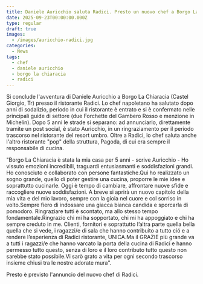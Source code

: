 ```yaml
---
title: Daniele Auricchio saluta Radici. Presto un nuovo chef a Borgo La Chiaracia
date: 2025-09-23T00:00:00.000Z
type: regular
draft: true
images:
  - /images/auricchio-radici.jpg
categories:
  - News
tags:
  - chef
  - daniele auricchio
  - borgo la chiaracia
  - radici
---
```


Si conclude l'avventura di Daniele Auricchio a Borgo La Chiaracia (Castel Giorgio, Tr) presso il ristorante Radici. Lo chef napoletano ha salutato dopo anni di sodalizio, periodo in cui il ristorante è entrato e si è confermato nelle principali guide di settore (due Forchette del Gambero Rosso e menzione in Michelin). Dopo 5 anni le strade si separano: ad annunciarlo, direttamente tramite un post social, è stato Auricchio, in un ringraziamento per il periodo trascorso nel ristorante del resort umbro. Oltre a Radici, lo chef saluta anche l'altro ristorante "pop" della struttura, Pagoda, di cui era sempre il responsabile di cucina.

"Borgo La Chiaracia è stata la mia casa per 5 anni - scrive Auricchio - Ho vissuto emozioni incredibili, traguardi entusiasmanti e soddisfazioni grandi. Ho conosciuto e collaborato con persone fantastiche.Qui ho realizzato un sogno grande, quello di poter gestire una cucina, proporre le mie idee e soprattutto cucinarle. Oggi è tempo di cambiare, affrontare nuove sfide e raccogliere nuove soddisfazioni. A breve si aprirà un nuovo capitolo della mia vita e del mio lavoro, sempre con la gioia nel cuore e col sorriso in volto.Sempre fiero di indossare una giacca bianca candida e sporcarla di pomodoro. Ringraziare tutti è scontato, ma allo stesso tempo fondamentale.Ringrazio chi mi ha sopportato, chi mi ha appoggiato e chi ha sempre creduto in me. Clienti, fornitori e soprattutto l’altra parte quella bella quella che si vede, i ragazzi/e di sala che hanno contribuito a tutto ció e a rendere l’esperienza di Radici ristorante, UNICA.Ma il GRAZIE più grande va a tutti i ragazzi/e che hanno varcato la porta della cucina di Radici e hanno permesso tutto questo, senza di loro e il loro contributo tutto questo non sarebbe stato possibile.Vi sarò grato a vita per ogni secondo trascorso insieme chiusi tra le nostre adorate mura".

Presto è previsto l'annuncio del nuovo chef di Radici.
